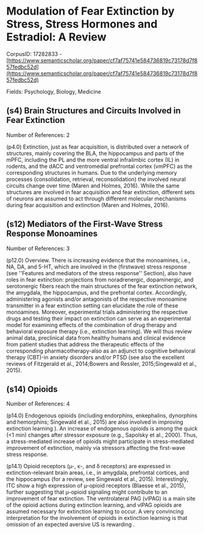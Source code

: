 # Modulation of Fear Extinction by Stress, Stress Hormones and Estradiol: A Review

CorpusID: 17282833 - [https://www.semanticscholar.org/paper/cf7af75741e584736819c73178d7f857fedbc52d](https://www.semanticscholar.org/paper/cf7af75741e584736819c73178d7f857fedbc52d)

Fields: Psychology, Biology, Medicine

## (s4) Brain Structures and Circuits Involved in Fear Extinction
Number of References: 2

(p4.0) Extinction, just as fear acquisition, is distributed over a network of structures, mainly covering the BLA, the hippocampus and parts of the mPFC, including the PL and the more ventral infralimbic cortex (IL) in rodents, and the dACC and ventromedial prefrontal cortex (vmPFC) as the corresponding structures in humans. Due to the underlying memory processes (consolidation, retrieval, reconsolidation) the involved neural circuits change over time (Maren and Holmes, 2016). While the same structures are involved in fear acquisition and fear extinction, different sets of neurons are assumed to act through different molecular mechanisms during fear acquisition and extinction (Maren and Holmes, 2016).
## (s12) Mediators of the First-Wave Stress Response Monoamines
Number of References: 3

(p12.0) Overview. There is increasing evidence that the monoamines, i.e., NA, DA, and 5-HT, which are involved in the (firstwave) stress response (see ''Features and mediators of the stress response'' Section), also have roles in fear extinction: projections from noradrenergic, dopaminergic, and serotonergic fibers reach the main structures of the fear extinction network, the amygdala, the hippocampus, and the prefrontal cortex. Accordingly, administering agonists and/or antagonists of the respective monoamine transmitter in a fear extinction setting can elucidate the role of these monoamines. Moreover, experimental trials administering the respective drugs and testing their impact on extinction can serve as an experimental model for examining effects of the combination of drug therapy and behavioral exposure therapy (i.e., extinction learning). We will thus review animal data, preclinical data from healthy humans and clinical evidence from patient studies that address the therapeutic effects of the corresponding pharmacotherapy-also as an adjunct to cognitive behavioral therapy (CBT)-in anxiety disorders and/or PTSD (see also the excellent reviews of Fitzgerald et al., 2014;Bowers and Ressler, 2015;Singewald et al., 2015).
## (s14) Opioids
Number of References: 4

(p14.0) Endogenous opioids (including endorphins, enkephalins, dynorphins and hemorphins; Singewald et al., 2015) are also involved in improving extinction learning ). An increase of endogenous opioids is among the quick (<1 min) changes after stressor exposure (e.g., Sapolsky et al., 2000). Thus, a stress-mediated increase of opioids might participate in stress-mediated improvement of extinction, mainly via stressors affecting the first-wave stress response.

(p14.1) Opioid receptors (µ-, κ-, and δ receptors) are expressed in extinction-relevant brain areas, i.e., in amygdala, prefrontal cortices, and the hippocampus (for a review, see Singewald et al., 2015). Interestingly, ITC show a high expression of µ-opioid receptors (Blaesse et al., 2015), further suggesting that µ-opioid signaling might contribute to an improvement of fear extinction. The ventrolateral PAG (vlPAG) is a main site of the opioid actions during extinction learning, and vlPAG opioids are assumed necessary for extinction learning to occur. A very convincing interpretation for the involvement of opioids in extinction learning is that omission of an expected aversive US is rewarding .

